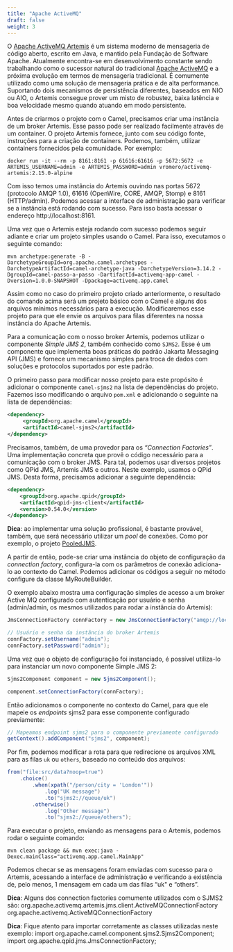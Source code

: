 ```yaml
---
title: "Apache ActiveMQ"
draft: false
weight: 3
---
```


O [Apache ActiveMQ Artemis](https://activemq.apache.org/components/artemis/) é um sistema moderno de mensageria de código aberto, escrito em Java, e mantido pela Fundação de Software Apache. Atualmente encontra-se em desenvolvimento constante sendo trabalhando como o sucessor natural do tradicional [Apache ActiveMQ](https://activemq.apache.org/) e a próxima evolução em termos de mensageria tradicional. É comumente utilizado como uma solução de mensageria prática e de alta performance. Suportando dois mecanismos de persistência diferentes, baseados em NIO ou AIO, o Artemis consegue prover um misto de robustez, baixa latência e boa velocidade mesmo quando atuando em modo persistente.

Antes de criarmos o projeto com o Camel, precisamos criar uma instância de um broker Artemis. Esse passo pode ser realizado facilmente através de um container. O projeto Artemis fornece, junto com seu código fonte, instruções para a criação de containers. Podemos, também, utilizar containers fornecidos pela comunidade. Por exemplo:

```shell
docker run -it --rm -p 8161:8161 -p 61616:61616 -p 5672:5672 -e ARTEMIS_USERNAME=admin -e ARTEMIS_PASSWORD=admin vromero/activemq-artemis:2.15.0-alpine
```

Com isso temos uma instância do Artemis ouvindo nas portas 5672 (protocolo AMQP 1.0), 61616 (OpenWire, CORE, AMQP, Stomp) e 8161 (HTTP/admin). Podemos acessar a interface de administração para verificar se a instância está rodando com sucesso. Para isso basta acessar o endereço http://localhost:8161.

Uma vez que o Artemis esteja rodando com sucesso podemos seguir adiante e criar um projeto simples usando o Camel. Para isso, executamos o seguinte comando:

```shell
mvn archetype:generate -B -DarchetypeGroupId=org.apache.camel.archetypes -DarchetypeArtifactId=camel-archetype-java -DarchetypeVersion=3.14.2 -DgroupId=camel-passo-a-passo -DartifactId=activemq-app-camel -Dversion=1.0.0-SNAPSHOT -Dpackage=activemq.app.camel
```

Assim como no caso do primeiro projeto criado anteriormente, o resultado do comando acima será um projeto básico com o Camel e alguns dos arquivos mínimos necessários para a execução. Modificaremos esse projeto para que ele envie os arquivos para filas diferentes na nossa instância do Apache Artemis.

Para a comunicação com o nosso broker Artemis, podemos utilizar o componente _Simple JMS 2_, também conhecido como `SJMS2`. Esse é um componente que implementa boas práticas do padrão Jakarta Messaging API (JMS) e fornece um mecanismo simples para troca de dados com soluções e protocolos suportados por este padrão.

O primeiro passo para modificar nosso projeto para este propósito é adicionar o componente `camel-sjms2` na lista de dependências do projeto. Fazemos isso modificando o arquivo `pom.xml` e adicionando o seguinte na lista de dependências:

```xml
<dependency>
     <groupId>org.apache.camel</groupId>
     <artifactId>camel-sjms2</artifactId>
</dependency>
```

Precisamos, também, de uma provedor para os _“Connection Factories”_. Uma implementação concreta que provê o código necessário para a comunicação com o broker JMS. Para tal, podemos usar diversos projetos como QPid JMS, Artemis JMS e outros. Neste exemplo, usamos o QPid JMS. Desta forma, precisamos adicionar a seguinte dependência:

```xml
<dependency>
    <groupId>org.apache.qpid</groupId>
    <artifactId>qpid-jms-client</artifactId>
    <version>0.54.0</version>
</dependency>
```

**Dica**: ao implementar uma solução profissional, é bastante provável, também, que será necessário utilizar um _pool_  de conexões. Como por exemplo, o projeto [PooledJMS](https://github.com/messaginghub/pooled-jms).

A partir de então, pode-se criar uma instância do objeto de configuração da _connection factory_, configura-la com os parâmetros de conexão adiciona-lo ao contexto do Camel. Podemos adicionar os códigos a seguir no método configure da classe MyRouteBuilder.

O exemplo abaixo mostra uma configuração simples de acesso a um broker Active MQ configurado com autenticação por usuário e senha (admin/admin, os mesmos utilizados para rodar a instância do Artemis):

```java
JmsConnectionFactory connFactory = new JmsConnectionFactory("amqp://localhost:5672");

// Usuário e senha da instância do broker Artemis
connFactory.setUsername("admin");
connFactory.setPassword("admin");
```

Uma vez que o objeto de configuração foi instanciado, é possível utiliza-lo para instanciar um novo componente Simple JMS 2:

```java
Sjms2Component component = new Sjms2Component();

component.setConnectionFactory(connFactory);
```

Então adicionamos o componente no contexto do Camel, para que ele mapeie os _endpoints_ sjms2 para esse componente configurado previamente:

```java
// Mapeamos endpoint sjms2 para o componente previamente configurado
getContext().addComponent("sjms2", component);
```

Por fim, podemos modificar a rota para que redirecione os arquivos XML para as filas `uk` ou `others`, baseado no conteúdo dos arquivos:

```java
from("file:src/data?noop=true")
    .choice()
        .when(xpath("/person/city = 'London'"))
            .log("UK message")
            .to("sjms2://queue/uk")
        .otherwise()
            .log("Other message")
            .to("sjms2://queue/others");
```

Para executar o projeto, enviando as mensagens para o Artemis, podemos rodar o seguinte comando:

```shell
mvn clean package && mvn exec:java -Dexec.mainClass="activemq.app.camel.MainApp"
```

Podemos checar se as mensagens foram enviadas com sucesso para o Artemis, acessando a interface de administração e verificando a existência de, pelo menos, 1 mensagem em cada um das filas “uk" e “others”.


**Dica**: Alguns dos connection factories comumente utilizados com o SJMS2 são:
org.apache.activemq.artemis.jms.client.ActiveMQConnectionFactory
org.apache.activemq.ActiveMQConnectionFactory



**Dica**: Fique atento para importar corretamente as classes utilizadas neste exemplo:
import org.apache.camel.component.sjms2.Sjms2Component;
import org.apache.qpid.jms.JmsConnectionFactory;






